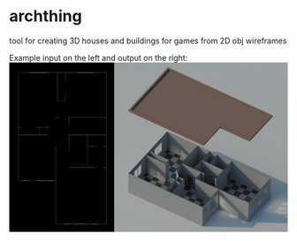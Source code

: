 # archthing
tool for creating 3D houses and buildings for games from 2D obj wireframes

Example input on the left and output on the right:
![example](https://raw.githubusercontent.com/santaclose/archthing/master/inOutExample.png)
